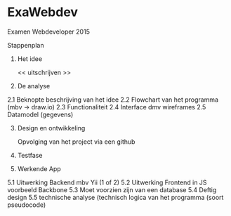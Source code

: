 # ExaWebdev
Examen Webdeveloper 2015

Stappenplan

1.    Het idee

      << uitschrijven >>

2.    De analyse  

2.1   Beknopte beschrijving van het idee
2.2   Flowchart van het programma (mbv -> draw.io)
2.3   Functionaliteit
2.4   Interface dmv wireframes
2.5   Datamodel (gegevens)

3.    Design en ontwikkeling

      Opvolging van het project via een github
      
4.    Testfase

5.    Werkende App

5.1   Uitwerking Backend mbv Yii (1 of 2)
5.2   Uitwerking Frontend in JS voorbeeld Backbone
5.3   Moet voorzien zijn van een database
5.4   Deftig design
5.5   technische analyse (technisch logica van het programma (soort pseudocode)
